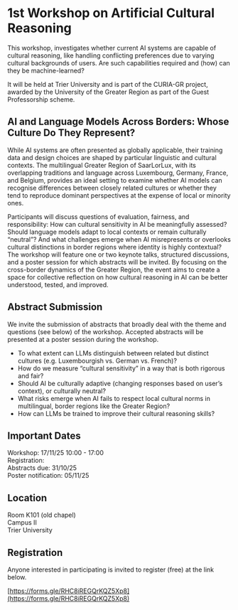 # 1st Workshop on Artificial Cultural Reasoning
This workshop, investigates whether current AI systems are capable of cultural reasoning, like handling conflicting preferences due to varying cultural backgrounds of users. Are such capabilities required and (how) can they be machine-learned?

It will be held at Trier University and is part of the CURIA-GR project, awarded by the University of the Greater Region as part of the Guest Professorship scheme.

## AI and Language Models Across Borders: Whose Culture Do They Represent?
While AI systems are often presented as globally applicable, their training data and design choices are shaped by particular linguistic and cultural contexts. The multilingual Greater Region of SaarLorLux, with its overlapping traditions and language across Luxembourg, Germany, France, and Belgium, provides an ideal setting to examine whether AI models can recognise differences between closely related cultures or whether they tend to reproduce dominant perspectives at the expense of local or minority ones.

Participants will discuss questions of evaluation, fairness, and responsibility: How can cultural sensitivity in AI be meaningfully assessed? Should language models adapt to local contexts or remain culturally “neutral”? And what challenges emerge when AI misrepresents or overlooks cultural distinctions in border regions where identity is highly contextual? The workshop will feature one or two keynote talks, structured discussions, and a poster session for which abstracts will be invited. By focusing on the cross-border dynamics of the Greater Region, the event aims to create a space for collective reflection on how cultural reasoning in AI can be better understood, tested, and improved.

## Abstract Submission
We invite the submission of abstracts that broadly deal with the theme and questions (see below) of the workshop. Accepted abstracts will be presented at a poster session during the workshop. <br>

- To what extent can LLMs distinguish between related but distinct cultures (e.g. Luxembourgish vs. German vs. French)?
- How do we measure “cultural sensitivity” in a way that is both rigorous and fair?
- Should AI be culturally adaptive (changing responses based on user’s context), or culturally neutral?
- What risks emerge when AI fails to respect local cultural norms in multilingual, border regions like the Greater Region?
- How can LLMs be trained to improve their cultural reasoning skills?


## Important Dates
Workshop: 17/11/25 10:00 - 17:00 <br>
Registration: <br>
Abstracts due: 31/10/25 <br>
Poster notification: 05/11/25 <br>

## Location

Room K101 (old chapel) <br>
Campus II <br>
Trier University

## Registration
Anyone interested in participating is invited to register (free) at the link below. <br>

[https://forms.gle/RHC8iREGQrKQZ5Xp8](https://forms.gle/RHC8iREGQrKQZ5Xp8)

